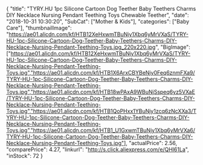 {
	"title": "TYRY.HU 1pc Silicone Cartoon Dog Teether Baby Teethers  Charms DIY Necklace Nursing Pendant Teething Toys Chewable Teether",
	"date": "2018-10-31 10:30:20",
	"SubCat": ["Mother & Kids"],
	"categories": ["Baby Care"],
	"thumbnailImage": "https://ae01.alicdn.com/kf/HTB12XeHxwmTBuNjy1Xbq6yMrVXaS/TYRY-HU-1pc-Silicone-Cartoon-Dog-Teether-Baby-Teethers-Charms-DIY-Necklace-Nursing-Pendant-Teething-Toys.jpg_220x220.jpg",
	"BigImage": ["https://ae01.alicdn.com/kf/HTB12XeHxwmTBuNjy1Xbq6yMrVXaS/TYRY-HU-1pc-Silicone-Cartoon-Dog-Teether-Baby-Teethers-Charms-DIY-Necklace-Nursing-Pendant-Teething-Toys.jpg","https://ae01.alicdn.com/kf/HTB1X6ArxCBYBeNjy0Feq6znmFXa9/TYRY-HU-1pc-Silicone-Cartoon-Dog-Teether-Baby-Teethers-Charms-DIY-Necklace-Nursing-Pendant-Teething-Toys.jpg","https://ae01.alicdn.com/kf/HTB18wPAxA9WBuNjSspeq6yz5VXaE/TYRY-HU-1pc-Silicone-Cartoon-Dog-Teether-Baby-Teethers-Charms-DIY-Necklace-Nursing-Pendant-Teething-Toys.jpg","https://ae01.alicdn.com/kf/HTB1QoPHxx1YBuNjy1zcq6zNcXXa3/TYRY-HU-1pc-Silicone-Cartoon-Dog-Teether-Baby-Teethers-Charms-DIY-Necklace-Nursing-Pendant-Teething-Toys.jpg","https://ae01.alicdn.com/kf/HTB1_U1GxwmTBuNjy1Xbq6yMrVXa6/TYRY-HU-1pc-Silicone-Cartoon-Dog-Teether-Baby-Teethers-Charms-DIY-Necklace-Nursing-Pendant-Teething-Toys.jpg"],
	"actualPrice": 2.56,
	"comparePrice": 4.27,
	"linkurl": "http://s.click.aliexpress.com/e/QHl61La",
	"inStock": 72
}
